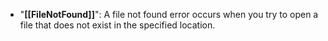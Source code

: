 - "**[[FileNotFound]]**": A file not found error occurs when you try to open a file that does not exist in the specified location.